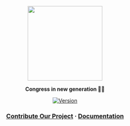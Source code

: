 
<a href="https://dogehouse.tv"><p align="center">
<img height="200" src="https://avatars.githubusercontent.com/u/87930389?s=200&v=4"/>

</p></a>
<p align="center">
  <strong>Congress in new generation 🎥🎥</strong>
</p>
<p align="center">
  <a href="#">
    <img src="https://img.shields.io/github/package-json/v/congreer/CongreerApi/main?label=Version&style=for-the-badge" alt="Version" />
  </a>
</p>


<h3 align="center">
  <a href="https://github.com/congreer/congreer/blob/staging/contributing.md">Contribute Our Project</a>
  <span> · </span>
  <a href="congreer.github.io">Documentation</a>
</h3>

